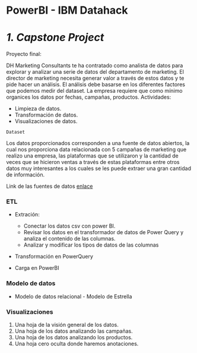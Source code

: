 
# PowerBI - IBM Datahack

# *1. Capstone Project*

Proyecto final:

DH Marketing Consultants te ha contratado como analista de datos para explorar y analizar una serie de datos del departamento de marketing. El director de marketing necesita generar valor a través de estos datos y te pide hacer un análisis. El análisis debe basarse en los diferentes factores que podemos medir del dataset. La empresa requiere que como mínimo organices los datos por fechas, campañas, productos.
Actividades:

- Limpieza de datos.
- Transformación de datos.
- Visualizaciones de datos.

```Dataset```

Los datos proporcionados corresponden a una fuente de datos abiertos, la cual nos proporciona data relacionada con 5 campañas de marketing que realizo una empresa, las plataformas que se utilizaron y la cantidad de veces que se hicieron ventas a través de estas plataformas entre otros datos muy interesantes a los cuales se les puede extraer una gran cantidad de información.

Link de las fuentes de datos [enlace](https://github.com/GriselleAlanis/PowerBI/blob/main/Capstone_Project/Datos/)



### ETL

- Extración:
  - Conectar los datos csv con power BI.
  - Revisar los datos en el transformador de datos de Power Query y analiza el contenido de las columnas.
  - Analizar y modificar los tipos de datos de las columnas
 
- Transformación en PowerQuery
- Carga en PowerBI

### Modelo de datos

- Modelo de datos relacional - Modelo de Estrella

### Visualizaciones

1. Una hoja de la visión general de los datos.
2. Una hoja de los datos analizando las campañas.
3. Una hoja de los datos analizando los productos.
4. Una hoja cero oculta donde haremos anotaciones.
